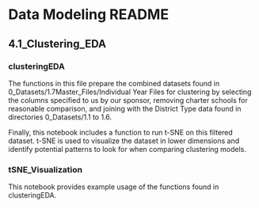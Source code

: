 # Data Modeling README

## 4.1_Clustering_EDA

### clusteringEDA
The functions in this file prepare the combined datasets found in 0_Datasets/1.7Master_Files/Individual Year Files for clustering by selecting the columns specified to us by our sponsor, removing charter schools for reasonable comparison, and joining with the District Type data found in directories 0_Datasets/1.1 to 1.6. 

Finally, this notebook includes a function to run t-SNE on this filtered dataset. t-SNE is used to visualize the dataset in lower dimensions and identify potential patterns to look for when comparing clustering models.

### tSNE_Visualization
This notebook provides example usage of the functions found in clusteringEDA.
